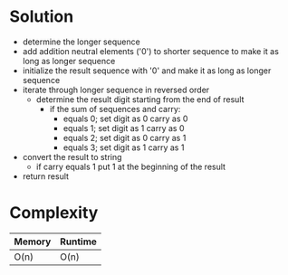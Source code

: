 # Solution
*   determine the longer sequence
*   add addition neutral elements ('0') to shorter sequence to make it as long as longer sequence
*   initialize the result sequence with '0' and make it as long as longer sequence
*   iterate through longer sequence in reversed order
    - determine the result digit starting from the end of result
      - if the sum of sequences and carry:
        - equals 0; set digit as 0 carry as 0
        - equals 1; set digit as 1 carry as 0
        - equals 2; set digit as 0 carry as 1
        - equals 3; set digit as 1 carry as 1
*   convert the result to string
    -  if carry equals 1 put 1 at the beginning of the result
*   return result

# Complexity
| Memory | Runtime |
|--------|---------|
| O(n)   | O(n)    |